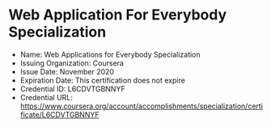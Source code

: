 # Web Application For Everybody Specialization

* Name:                   Web Applications for Everybody Specialization
* Issuing Organization:   Coursera
* Issue Date:             November 2020
* Expiration Date:        This certification does not expire
* Credential ID:          L6CDVTGBNNYF
* Credential URL:         https://www.coursera.org/account/accomplishments/specialization/certificate/L6CDVTGBNNYF